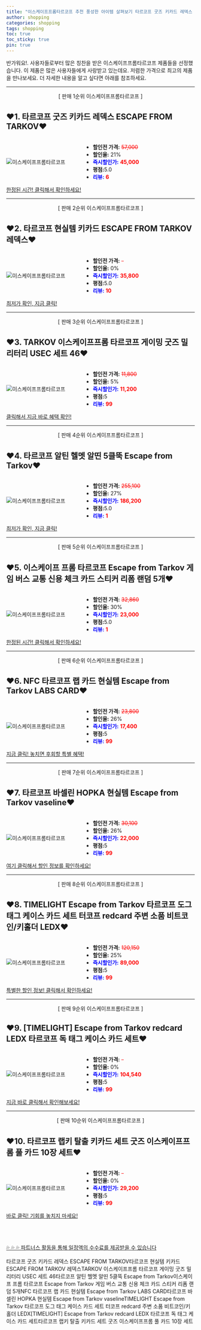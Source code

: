 ```yaml
---
title: "이스케이프프롬타르코프 추천 풍성한 아이템 살펴보기 타르코프 굿즈 키카드 레덱스 ESCAPE"
author: shopping
categories: shopping
tags: shopping
toc: true
toc_sticky: true
pin: true
---
```

반가워요!. 사용자들로부터 많은 칭찬을 받은 이스케이프프롬타르코프 제품들을 선정했습니다. 이 제품은 많은 사용자들에게 사랑받고 있는데요. 저렴한 가격으로 최고의 제품을 만나보세요. 더 자세한 내용을 알고 싶다면 아래를 참조하세요.

---
<p class="toplist" style="margin: 0 auto; display: block; width: fit-content;">[ 판매 1순위 이스케이프프롬타르코프 ]</p>

<h2><strong>❤️1. 타르코프 굿즈 키카드 레덱스 ESCAPE FROM TARKOV❤️</strong></h2>

<div style="display: flex; align-items: center;">
    <div style="flex: 0.4;">
        <img src="https://thumbnail6.coupangcdn.com/thumbnails/remote/230x230ex/image/vendor_inventory/abd6/1884cb4c150cf744aeaa80bf6fdf379b3da194190ae701520b1bde1ddf76.png" alt="이스케이프프롬타르코프" style="max-width: 100%;">
    </div>
    <div style="flex: 0.6; margin-left: 10px;">
        <ul>
            <li><strong>할인전 가격:</strong> <del style="color: red;">57,000</del></li>
            <li><strong>할인율:</strong> 21%</li>
            <li><span style='color:blue'><strong>즉시할인가:</strong></span> <span style='color:red'><strong>45,000</strong></span></li>
            <li><strong>평점:</strong>5.0</li>
            <li><span style='color:blue'><strong>리뷰:</strong></span> <span style='color:red'><strong>6</strong></span></li>
        </ul>
    </div>
</div>
<div class="center">
    <a href="https://William4Davisa.github.io?lptag=AF9450613&subid=githubio&pageKey=7383813738&traceid=V0-153&itemId=19075245577&vendorItemId=86197766811" class="myButton">
        한정된 시간! 클릭해서 확인하세요!
    </a>
</div>


---
<p class="toplist" style="margin: 0 auto; display: block; width: fit-content;">[ 판매 2순위 이스케이프프롬타르코프 ]</p>

<h2><strong>❤️2. 타르코프 현실템 키카드 ESCAPE FROM TARKOV 레덱스❤️</strong></h2>

<div style="display: flex; align-items: center;">
    <div style="flex: 0.4;">
        <img src="https://thumbnail10.coupangcdn.com/thumbnails/remote/230x230ex/image/vendor_inventory/fcba/5f8b761492c301b9c980151eb08be8276c8ee47160e34b8cf7538dc3595d.jpg" alt="이스케이프프롬타르코프" style="max-width: 100%;">
    </div>
    <div style="flex: 0.6; margin-left: 10px;">
        <ul>
            <li><strong>할인전 가격:</strong> <del style="color: red;">-</del></li>
            <li><strong>할인율:</strong> 0%</li>
            <li><span style='color:blue'><strong>즉시할인가:</strong></span> <span style='color:red'><strong>35,800</strong></span></li>
            <li><strong>평점:</strong>5.0</li>
            <li><span style='color:blue'><strong>리뷰:</strong></span> <span style='color:red'><strong>10</strong></span></li>
        </ul>
    </div>
</div>
<div class="center">
    <a href="https://William4Davisa.github.io?lptag=AF9450613&subid=githubio&pageKey=5091311421&traceid=V0-153&itemId=6923012055&vendorItemId=79467487168" class="myButton">
        최저가 확인, 지금 클릭!
    </a>
</div>


---
<p class="toplist" style="margin: 0 auto; display: block; width: fit-content;">[ 판매 3순위 이스케이프프롬타르코프 ]</p>

<h2><strong>❤️3. TARKOV 이스케이프프롬 타르코프 게이밍 굿즈 밀리터리 USEC 세트 46❤️</strong></h2>

<div style="display: flex; align-items: center;">
    <div style="flex: 0.4;">
        <img src="https://thumbnail6.coupangcdn.com/thumbnails/remote/230x230ex/image/vendor_inventory/13c3/53fe99e4487832d5e0307248099b10e0a4ca46e8e9bdd2f64dccf746cd25.png" alt="이스케이프프롬타르코프" style="max-width: 100%;">
    </div>
    <div style="flex: 0.6; margin-left: 10px;">
        <ul>
            <li><strong>할인전 가격:</strong> <del style="color: red;">11,800</del></li>
            <li><strong>할인율:</strong> 5%</li>
            <li><span style='color:blue'><strong>즉시할인가:</strong></span> <span style='color:red'><strong>11,200</strong></span></li>
            <li><strong>평점:</strong>5</li>
            <li><span style='color:blue'><strong>리뷰:</strong></span> <span style='color:red'><strong>99</strong></span></li>
        </ul>
    </div>
</div>
<div class="center">
    <a href="https://William4Davisa.github.io?lptag=AF9450613&subid=githubio&pageKey=7600952639&traceid=V0-153&itemId=20106544184&vendorItemId=87201472078" class="myButton">
        클릭해서 지금 바로 혜택 확인!
    </a>
</div>


---
<p class="toplist" style="margin: 0 auto; display: block; width: fit-content;">[ 판매 4순위 이스케이프프롬타르코프 ]</p>

<h2><strong>❤️4. 타르코프 알틴 헬멧 알띤 5클뚝 Escape from Tarkov❤️</strong></h2>

<div style="display: flex; align-items: center;">
    <div style="flex: 0.4;">
        <img src="https://thumbnail8.coupangcdn.com/thumbnails/remote/230x230ex/image/vendor_inventory/8586/9380175da6b9d83912915d33f8c0b6b5dc2e83893f014a922c1c80893c54.jpg" alt="이스케이프프롬타르코프" style="max-width: 100%;">
    </div>
    <div style="flex: 0.6; margin-left: 10px;">
        <ul>
            <li><strong>할인전 가격:</strong> <del style="color: red;">255,100</del></li>
            <li><strong>할인율:</strong> 27%</li>
            <li><span style='color:blue'><strong>즉시할인가:</strong></span> <span style='color:red'><strong>186,200</strong></span></li>
            <li><strong>평점:</strong>5.0</li>
            <li><span style='color:blue'><strong>리뷰:</strong></span> <span style='color:red'><strong>1</strong></span></li>
        </ul>
    </div>
</div>
<div class="center">
    <a href="https://William4Davisa.github.io?lptag=AF9450613&subid=githubio&pageKey=7742619284&traceid=V0-153&itemId=20835262471&vendorItemId=87903056151" class="myButton">
        최저가 확인, 지금 클릭!
    </a>
</div>


---
<p class="toplist" style="margin: 0 auto; display: block; width: fit-content;">[ 판매 5순위 이스케이프프롬타르코프 ]</p>

<h2><strong>❤️5. 이스케이프 프롬 타르코프 Escape from Tarkov 게임 버스 교통 신용 체크 카드 스티커 리폼 랜덤 5개❤️</strong></h2>

<div style="display: flex; align-items: center;">
    <div style="flex: 0.4;">
        <img src="https://thumbnail8.coupangcdn.com/thumbnails/remote/230x230ex/image/vendor_inventory/9c82/a67ac07857226d3044406a857ff5ecf27cb4329bee6c2c521f11eef672e5.png" alt="이스케이프프롬타르코프" style="max-width: 100%;">
    </div>
    <div style="flex: 0.6; margin-left: 10px;">
        <ul>
            <li><strong>할인전 가격:</strong> <del style="color: red;">32,860</del></li>
            <li><strong>할인율:</strong> 30%</li>
            <li><span style='color:blue'><strong>즉시할인가:</strong></span> <span style='color:red'><strong>23,000</strong></span></li>
            <li><strong>평점:</strong>5.0</li>
            <li><span style='color:blue'><strong>리뷰:</strong></span> <span style='color:red'><strong>1</strong></span></li>
        </ul>
    </div>
</div>
<div class="center">
    <a href="https://William4Davisa.github.io?lptag=AF9450613&subid=githubio&pageKey=7921004667&traceid=V0-153&itemId=21761126625&vendorItemId=88810089066" class="myButton">
        한정된 시간! 클릭해서 확인하세요!
    </a>
</div>


---
<p class="toplist" style="margin: 0 auto; display: block; width: fit-content;">[ 판매 6순위 이스케이프프롬타르코프 ]</p>

<h2><strong>❤️6. NFC 타르코프 랩 카드 현실템 Escape from Tarkov LABS CARD❤️</strong></h2>

<div style="display: flex; align-items: center;">
    <div style="flex: 0.4;">
        <img src="https://thumbnail8.coupangcdn.com/thumbnails/remote/230x230ex/image/vendor_inventory/edc5/e15ce5c2b74d5e18047a3ea00ca9e052e95e18320190c02ee7f16d2638b9.jpg" alt="이스케이프프롬타르코프" style="max-width: 100%;">
    </div>
    <div style="flex: 0.6; margin-left: 10px;">
        <ul>
            <li><strong>할인전 가격:</strong> <del style="color: red;">23,800</del></li>
            <li><strong>할인율:</strong> 26%</li>
            <li><span style='color:blue'><strong>즉시할인가:</strong></span> <span style='color:red'><strong>17,400</strong></span></li>
            <li><strong>평점:</strong>5</li>
            <li><span style='color:blue'><strong>리뷰:</strong></span> <span style='color:red'><strong>99</strong></span></li>
        </ul>
    </div>
</div>
<div class="center">
    <a href="https://William4Davisa.github.io?lptag=AF9450613&subid=githubio&pageKey=7742604617&traceid=V0-153&itemId=20835180653&vendorItemId=87902968930" class="myButton">
        지금 클릭! 놓치면 후회할 특별 혜택!
    </a>
</div>


---
<p class="toplist" style="margin: 0 auto; display: block; width: fit-content;">[ 판매 7순위 이스케이프프롬타르코프 ]</p>

<h2><strong>❤️7. 타르코프 바셀린 HOPKA 현실템 Escape from Tarkov vaseline❤️</strong></h2>

<div style="display: flex; align-items: center;">
    <div style="flex: 0.4;">
        <img src="https://thumbnail6.coupangcdn.com/thumbnails/remote/230x230ex/image/vendor_inventory/5800/d744cacedfd18bdc9fc23b188e584900be7d8c1874c07d1fab8a7798fff0.jpg" alt="이스케이프프롬타르코프" style="max-width: 100%;">
    </div>
    <div style="flex: 0.6; margin-left: 10px;">
        <ul>
            <li><strong>할인전 가격:</strong> <del style="color: red;">30,100</del></li>
            <li><strong>할인율:</strong> 26%</li>
            <li><span style='color:blue'><strong>즉시할인가:</strong></span> <span style='color:red'><strong>22,000</strong></span></li>
            <li><strong>평점:</strong>5</li>
            <li><span style='color:blue'><strong>리뷰:</strong></span> <span style='color:red'><strong>99</strong></span></li>
        </ul>
    </div>
</div>
<div class="center">
    <a href="https://William4Davisa.github.io?lptag=AF9450613&subid=githubio&pageKey=7742607729&traceid=V0-153&itemId=20835194119&vendorItemId=87902985346" class="myButton">
        여기 클릭해서 할인 정보를 확인하세요!
    </a>
</div>


---
<p class="toplist" style="margin: 0 auto; display: block; width: fit-content;">[ 판매 8순위 이스케이프프롬타르코프 ]</p>

<h2><strong>❤️8. TIMELIGHT Escape from Tarkov 타르코프 도그 태그 케이스 카드 세트 터코프 redcard 주변 소품 비트코인/키홀더 LEDX❤️</strong></h2>

<div style="display: flex; align-items: center;">
    <div style="flex: 0.4;">
        <img src="https://thumbnail7.coupangcdn.com/thumbnails/remote/230x230ex/image/vendor_inventory/febe/f987d550bef2b0b9d5dd49cbb67a07f17ee2e90387928d97287321f0217e.jpg" alt="이스케이프프롬타르코프" style="max-width: 100%;">
    </div>
    <div style="flex: 0.6; margin-left: 10px;">
        <ul>
            <li><strong>할인전 가격:</strong> <del style="color: red;">120,150</del></li>
            <li><strong>할인율:</strong> 25%</li>
            <li><span style='color:blue'><strong>즉시할인가:</strong></span> <span style='color:red'><strong>89,000</strong></span></li>
            <li><strong>평점:</strong>5</li>
            <li><span style='color:blue'><strong>리뷰:</strong></span> <span style='color:red'><strong>99</strong></span></li>
        </ul>
    </div>
</div>
<div class="center">
    <a href="https://William4Davisa.github.io?lptag=AF9450613&subid=githubio&pageKey=8202599272&traceid=V0-153&itemId=23518278143&vendorItemId=90544651219" class="myButton">
        특별한 할인 정보! 클릭해서 확인하세요!
    </a>
</div>


---
<p class="toplist" style="margin: 0 auto; display: block; width: fit-content;">[ 판매 9순위 이스케이프프롬타르코프 ]</p>

<h2><strong>❤️9. [TIMELIGHT] Escape from Tarkov redcard LEDX 타르코프 독 태그 케이스 카드 세트❤️</strong></h2>

<div style="display: flex; align-items: center;">
    <div style="flex: 0.4;">
        <img src="https://thumbnail10.coupangcdn.com/thumbnails/remote/230x230ex/image/vendor_inventory/e43f/fcc19fe7382839df98867cb46c56e47cff785a8ec87202e63222e55e0a27.jpg" alt="이스케이프프롬타르코프" style="max-width: 100%;">
    </div>
    <div style="flex: 0.6; margin-left: 10px;">
        <ul>
            <li><strong>할인전 가격:</strong> <del style="color: red;">-</del></li>
            <li><strong>할인율:</strong> 0%</li>
            <li><span style='color:blue'><strong>즉시할인가:</strong></span> <span style='color:red'><strong>104,540</strong></span></li>
            <li><strong>평점:</strong>5</li>
            <li><span style='color:blue'><strong>리뷰:</strong></span> <span style='color:red'><strong>99</strong></span></li>
        </ul>
    </div>
</div>
<div class="center">
    <a href="https://William4Davisa.github.io?lptag=AF9450613&subid=githubio&pageKey=8042236186&traceid=V0-153&itemId=22523119442&vendorItemId=89565162682" class="myButton">
        지금 바로 클릭해서 확인해보세요!
    </a>
</div>


---
<p class="toplist" style="margin: 0 auto; display: block; width: fit-content;">[ 판매 10순위 이스케이프프롬타르코프 ]</p>

<h2><strong>❤️10. 타르코프 랩키 탈출 키카드 세트 굿즈 이스케이프프롬 풀 카드 10장 세트❤️</strong></h2>

<div style="display: flex; align-items: center;">
    <div style="flex: 0.4;">
        <img src="https://thumbnail7.coupangcdn.com/thumbnails/remote/230x230ex/image/vendor_inventory/7a04/86329f9badecccb578e80cfc6d8253794ce55a68e42f315c6e66f0ad7159.jpg" alt="이스케이프프롬타르코프" style="max-width: 100%;">
    </div>
    <div style="flex: 0.6; margin-left: 10px;">
        <ul>
            <li><strong>할인전 가격:</strong> <del style="color: red;">-</del></li>
            <li><strong>할인율:</strong> 0%</li>
            <li><span style='color:blue'><strong>즉시할인가:</strong></span> <span style='color:red'><strong>29,200</strong></span></li>
            <li><strong>평점:</strong>5</li>
            <li><span style='color:blue'><strong>리뷰:</strong></span> <span style='color:red'><strong>99</strong></span></li>
        </ul>
    </div>
</div>
<div class="center">
    <a href="https://William4Davisa.github.io?lptag=AF9450613&subid=githubio&pageKey=8025297216&traceid=V0-153&itemId=22428454350&vendorItemId=89473127295" class="myButton">
        바로 클릭! 기회를 놓치지 마세요!
    </a>
</div>

<br><br><br>[💦 💦 💦 파트너스 활동을 통해 일정액의 수수료를 제공받을 수 있습니다](https://link.coupang.com/a/bcpT2c)<br><br>타르코프 굿즈 키카드 레덱스 ESCAPE FROM TARKOV타르코프 현실템 키카드 ESCAPE FROM TARKOV 레덱스TARKOV 이스케이프프롬 타르코프 게이밍 굿즈 밀리터리 USEC 세트 46타르코프 알틴 헬멧 알띤 5클뚝 Escape from Tarkov이스케이프 프롬 타르코프 Escape from Tarkov 게임 버스 교통 신용 체크 카드 스티커 리폼 랜덤 5개NFC 타르코프 랩 카드 현실템 Escape from Tarkov LABS CARD타르코프 바셀린 HOPKA 현실템 Escape from Tarkov vaselineTIMELIGHT Escape from Tarkov 타르코프 도그 태그 케이스 카드 세트 터코프 redcard 주변 소품 비트코인/키홀더 LEDX[TIMELIGHT] Escape from Tarkov redcard LEDX 타르코프 독 태그 케이스 카드 세트타르코프 랩키 탈출 키카드 세트 굿즈 이스케이프프롬 풀 카드 10장 세트